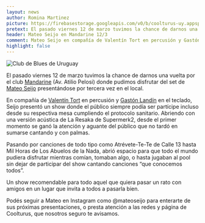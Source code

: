 ```yaml
---
layout: news
author: Romina Martinez
picture: https://firebasestorage.googleapis.com/v0/b/coolturus-uy.appspot.com/o/news%2Fmateoseijo.jpeg?alt=media&token=959f112a-92cd-4263-9eac-21061d8a6641
pretext: El pasado viernes 12 de marzo tuvimos la chance de darnos una vuelta por el club Mandarine (Av. Atilio Pelosi) donde pudimos disfrutar del set de Mateo Seijo presentándose por tercera vez en el local.
header: Mateo Seijo en Mandarine 12/3
comment: Mateo Seijo en compañía de Valentín Tort en percusión y Gastón Landín en el teclado dando su show en Mandarine.
highlight: false
---
```

<div class="image-box">
<img src="https://firebasestorage.googleapis.com/v0/b/coolturus-uy.appspot.com/o/news%2Fmateoseijo.jpeg?alt=media&token=959f112a-92cd-4263-9eac-21061d8a6641" alt="Club de Blues de Uruguay"></div>

El pasado viernes 12 de marzo tuvimos la chance de darnos una vuelta por el club [Mandarine](https://www.instagram.com/mandarineclub.uy/) (Av. Atilio Pelosi) donde pudimos disfrutar del set de [Mateo Seijo](https://www.instagram.com/mateoseijo/) presentándose por tercera vez en el local.
 
En compañía de [Valentín Tort](https://www.instagram.com/valentintort/) en percusión y [Gastón Landín](https://instagram.com/gastonlandinanglet) en el teclado, Seijo presentó un show donde el público siempre podía ser partícipe incluso desde su respectiva mesa cumpliendo el protocolo sanitario. Abriendo con una versión acústica de La Resaka de Supermerk2, desde el primer momento se ganó la atención y aguante del público que no tardó en sumarse cantando y con palmas.

Pasando por canciones de todo tipo como Atrévete-Te-Te de Calle 13 hasta Mil Horas de Los Abuelos de la Nada, abrió espacio para que todo el mundo pudiera disfrutar mientras comían, tomaban algo, o hasta jugaban al pool sin dejar de participar del show cantando canciones “que conocemos todos”.

Un show recomendable para todo aquel que quiera pasar un rato con amigos en un lugar que invita a todos a pasarla bien.

Podés seguir a Mateo en Instagram como @mateoseijo para enterarte de sus próximas presentaciones, o presta atención a las redes y página de Coolturus, que nosotros seguro te avisamos.
